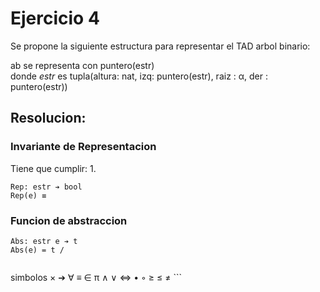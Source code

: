 # Ejercicio 4

Se propone la siguiente estructura para representar el TAD arbol binario:  

ab se representa con puntero(estr)  
donde _estr_ es tupla(altura: nat, izq: puntero(estr), raiz : α, der : puntero(estr))

## Resolucion:

### Invariante de Representacion
Tiene que cumplir:
1. 
```
Rep: estr ➔ bool
Rep(e) ≡
```

### Funcion de abstraccion
```
Abs: estr e ➔ t
Abs(e) = t / 
        

```

simbolos × ➔ ∀ ≡ ∈ π ∧ ∨ ⇔ • ◦ ≥ ≤ ≠ ```